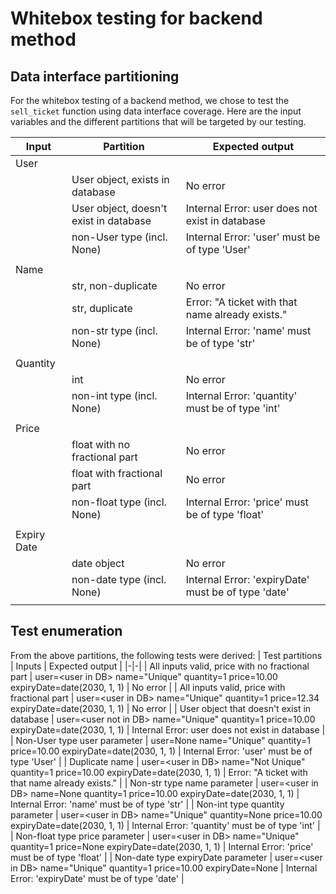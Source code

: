 # Whitebox testing for backend method
## Data interface partitioning
For the whitebox testing of a backend method, we chose to test the `sell_ticket` function using
data interface coverage. Here are the input variables and the different partitions that will be
targeted by our testing.

| Input | Partition | Expected output |
|-|-|-|
| User |||
|| User object, exists in database | No error |
|| User object, doesn't exist in database | Internal Error: user does not exist in database |
|| non-User type (incl. None) | Internal Error: 'user' must be of type 'User' |
||||
| Name |||
|| str, non-duplicate | No error |
|| str, duplicate | Error: "A ticket with that name already exists." |
|| non-str type (incl. None) | Internal Error: 'name' must be of type 'str' |
||||
| Quantity |||
|| int | No error |
|| non-int type (incl. None) | Internal Error: 'quantity' must be of type 'int' |
||||
| Price |||
|| float with no fractional part | No error |
|| float with fractional part | No error |
|| non-float type (incl. None) | Internal Error: 'price' must be of type 'float' |
||||
| Expiry Date |||
|| date object | No error |
|| non-date type (incl. None) | Internal Error: 'expiryDate' must be of type 'date' |
||||

## Test enumeration
From the above partitions, the following tests were derived:
| Test partitions | Inputs | Expected output |
|-|-|
| All inputs valid, price with no fractional part | user=&lt;user in DB> name="Unique" quantity=1 price=10.00 expiryDate=date(2030, 1, 1) | No error |
| All inputs valid, price with fractional part | user=&lt;user in DB> name="Unique" quantity=1 price=12.34 expiryDate=date(2030, 1, 1) | No error |
| User object that doesn't exist in database | user=&lt;user not in DB> name="Unique" quantity=1 price=10.00 expiryDate=date(2030, 1, 1) | Internal Error: user does not exist in database |
| Non-User type user parameter | user=None name="Unique" quantity=1 price=10.00 expiryDate=date(2030, 1, 1) | Internal Error: 'user' must be of type 'User' |
| Duplicate name | user=&lt;user in DB> name="Not Unique" quantity=1 price=10.00 expiryDate=date(2030, 1, 1) | Error: "A ticket with that name already exists." |
| Non-str type name parameter | user=&lt;user in DB> name=None quantity=1 price=10.00 expiryDate=date(2030, 1, 1) | Internal Error: 'name' must be of type 'str' |
| Non-int type quantity parameter | user=&lt;user in DB> name="Unique" quantity=None price=10.00 expiryDate=date(2030, 1, 1) | Internal Error: 'quantity' must be of type 'int' |
| Non-float type price parameter | user=&lt;user in DB> name="Unique" quantity=1 price=None expiryDate=date(2030, 1, 1) | Internal Error: 'price' must be of type 'float' |
| Non-date type expiryDate parameter | user=&lt;user in DB> name="Unique" quantity=1 price=10.00 expiryDate=None | Internal Error: 'expiryDate' must be of type 'date' |
